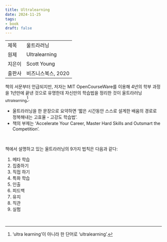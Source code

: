 ```yaml
---
title: Ultralearning
date: 2024-11-25
tags:
- book
draft: false
---
```


| | |
| --- | --- |
| 제목 | 울트라러닝 |
| 원제 | Ultralearning |
| 지은이 | Scott Young |
| 출판사 | 비즈니스북스, 2020 |

책의 서문부터 언급되지만, 저자는 MIT OpenCourseWare를 이용해 4년의 학부 과정을 1년만에 끝낸 것으로 유명한데 자신만의 학습법을 정리한 것이 울트라러닝<sub>ultralearning</sub>[^1].

[^1]: ‘ultra learning’이 아니라 한 단어로 ‘ultralearning’.

- 울트라러닝을 한 문장으로 요약하면 ‘짧은 시간동안 스스로 설계한 배움의 경로로 정복해내는 고효율・고강도 학습법’.
- 책의 부제는 ‘Accelerate Your Career, Master Hard Skills and Outsmart the Competition’.

<BR />

책에서 설명하고 있는 울트라러닝의 9가지 법칙은 다음과 같다:
1. 메타 학습
2. 집중하기
3. 직접 하기
4. 특화 학습
5. 인출
6. 피드백
7. 유지
8. 직관
9. 실험

<BR />

<!--
[[/notes/book-rating|점수]]는 3점.
- 


---
## 밑줄 긋기

> [!quote] 
> 

> [!quote] 
> 

> [!quote] 
>

> [!quote] 
>

> [!quote] 
>
-->